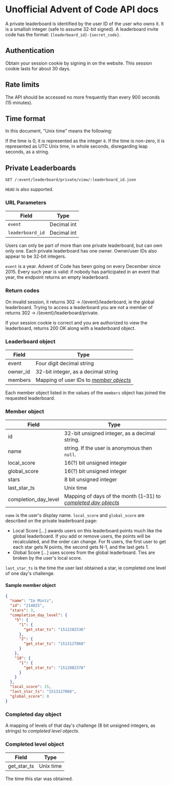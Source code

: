 # Unofficial Advent of Code API docs

A private leaderboard is identified by the user ID of the user who owns it. It is a smallish integer (safe to assume 32-bit signed).
A leaderboard invite code has the format: `{leaderboard_id}-{secret_code}`.

## Authentication

Obtain your session cookie by signing in on the website. This session cookie lasts for about 30 days.

## Rate limits

The API should be accessed no more frequently than every 900 seconds (15 minutes).

## Time format

In this document, "Unix time" means the following:

If the time is 0, it is represented as the integer `0`. If the time is non-zero, it is represented
as UTC Unix time, in whole seconds, disregarding leap seconds, as a string.

## Private Leaderboards

```
GET /:event/leaderboard/private/view/:leaderboard_id.json
```

`HEAD` is also supported.

### URL Parameters

| Field            | Type        |
| ---------------- | ----------- |
| `event`          | Decimal int |
| `leaderboard_id` | Decimal int |

Users can only be part of more than one private leaderboard, but can own only one. Each private leaderboard has one owner.
Owner/user IDs also appear to be 32-bit integers.

`event` is a year. Advent of Code has been going on every December since 2015.
Every such year is valid: if nobody has participated in an event that year, the endpoint returns an empty leaderboard.

### Return codes

On invalid session, it returns 302 → /{event}/leaderboard, ie the global leaderboard.
Trying to access a leaderboard you are not a member of returns 302 → /{event}/leaderboard/private.

If your session cookie is correct and you are authorized to view the leaderboard, returns 200 OK along with
a leaderboard object.

### Leaderboard object

| Field              |  Type                                                     |
| ------------------ | --------------------------------------------------------  |
| event              | Four digit decimal string                                 |
| owner_id           | 32-bit integer, as a decimal string                       |
| members            | Mapping of user IDs to [*member objects*](#member-object) |

Each member object listed in the values of the `members` object has joined the requested leaderboard.

### Member object

| Field                | Type                                                                                    |
| -------------------- | --------------------------------------------------------------------------------------- |
| id                   | 32-bit unsigned integer, as a decimal string.                                           |
| name                 | string. If the user is anonymous then `null`.                                           |
| local_score          | 16(?) bit unsigned integer                                                              |
| global_score         | 16(?) bit unsigned integer                                                              |
| stars                | 8 bit unsigned integer                                                                  |
| last_star_ts         | Unix time                                                                               |
| completion_day_level | Mapping of days of the month (1–31) to [*completed day objects*](#completed-day-object) |

`name` is the user's display name. `local_score` and `global_score` are described on the private leaderboard page:
 
- Local Score [*...*] awards users on this leaderboard points much like the global leaderboard.
  If you add or remove users, the points will be recalculated, and the order can change. 
  For N users, the first user to get each star gets N points, the second gets N-1, and the last gets 1.
- Global Score [*...*] uses scores from the global leaderboard. Ties are broken by the user's local score.

`last_star_ts` is the time the user last obtained a star, ie completed one level of one day's challenge.

#### Sample member object

```json
{
  "name": "Io Mintz",
  "id": "214825",
  "stars": 3,
  "completion_day_level": {
    "5": {
      "1": {
        "get_star_ts": "1512282536"
      },
      "2": {
        "get_star_ts": "1513127068"
      }
    },
    "10": {
      "1": {
        "get_star_ts": "1512882378"
      }
    }
  },
  "local_score": 15,
  "last_star_ts": "1513127068",
  "global_score": 0
}
```

### Completed day object

A mapping of levels of that day's challenge (8 bit unsigned integers, as strings) to *completed level objects*.

### Completed level object

| Field               | Type      |
| ------------------- | --------- |
| get_star_ts         | Unix time |

The time this star was obtained.
